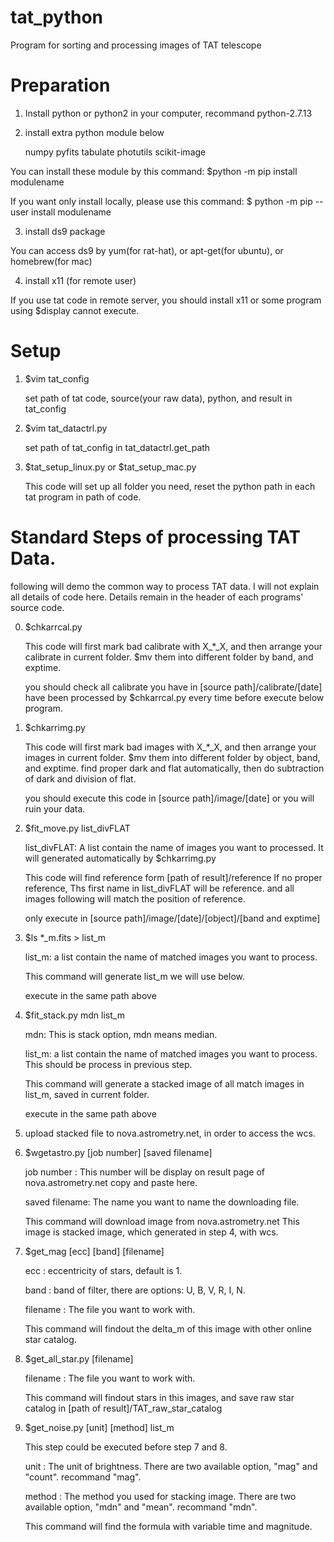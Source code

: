 # tat_python
Program for sorting and processing images of TAT telescope

# Preparation

1. Install python or python2 in your computer, recommand python-2.7.13

2. install extra python module below

	numpy
	pyfits
	tabulate
	photutils
	scikit-image

You can install these module by this command: $python -m pip install modulename

If you want only install locally, please use this command: $ python -m pip --user install modulename

3. install ds9 package

You can access ds9 by yum(for rat-hat), or apt-get(for ubuntu), or homebrew(for mac)

4. install x11 (for remote user)

If you use tat code in remote server, you should install x11 or some program using $display cannot execute.

# Setup
1. $vim tat_config

	set path of tat code, source(your raw data), python, and result in tat_config

2. $vim tat_datactrl.py

	set path of tat_config in tat_datactrl.get_path

3. $tat_setup_linux.py or $tat_setup_mac.py

	This code will set up all folder you need, reset the python path in each tat program in path of code.

# Standard Steps of processing TAT Data.

following will demo the common way to process TAT data.
I will not explain all details of code here.
Details remain in the header of each programs' source code.

0. $chkarrcal.py

	This code will first mark bad calibrate with X_*_X,
	and then arrange your calibrate in current folder.
	$mv them into different folder by band, and exptime.
	
	you should check all calibrate you have in [source path]/calibrate/[date] 
	have been processed by $chkarrcal.py every time before execute below program.

1. $chkarrimg.py

	This code will first mark bad images with X_*_X,
	and then arrange your images in current folder.
	$mv them into different folder by object, band, and exptime.
	find proper dark and flat automatically, then do subtraction of dark and division of flat.

	you should execute this code in [source path]/image/[date] or you will ruin your data.

2. $fit_move.py list_divFLAT
	
	list_divFLAT: 
	A list contain the name of images you want to processed. 
	It will generated automatically by $chkarrimg.py
	
	This code will find reference form [path of result]/reference
	If no proper reference, Ths first name in list_divFLAT will be reference.
	and all images following will match the position of reference.
	
	only execute in [source path]/image/[date]/[object]/[band and exptime]

3. $ls *_m.fits > list_m
	
	list_m:
	a list contain the name of matched images you want to process.
	
	This command will generate list_m we will use below.

	execute in the same path above 

4. $fit_stack.py mdn list_m

	mdn: 
	This is stack option, mdn means median.
	
	list_m:
	a list contain the name of matched images you want to process.
	This should be process in previous step.
	
	This command will generate a stacked image of all match images in list_m, 
	saved in current folder.
	
	execute in the same path above

5. upload stacked file to nova.astrometry.net, in order to access the wcs.

6. $wgetastro.py [job number] [saved filename]

	job number : 
	This number will be display on result page of nova.astrometry.net
	copy and paste here.

	saved filename:
	The name you want to name the downloading file.
	
	This command will download image from nova.astrometry.net
	This image is stacked image, which generated in step 4, with wcs.

7. $get_mag [ecc] [band] [filename]

	ecc : 
	eccentricity of stars, default is 1.

	band : 
	band of filter, there are options: U, B, V, R, I, N.

	filename : 
	The file you want to work with.
	
	This command will findout the delta_m of this image with other online star catalog.

8. $get_all_star.py [filename]

	filename :
        The file you want to work with.
	
	This command will findout stars in this images, 
	and save raw star catalog in [path of result]/TAT_raw_star_catalog

9. $get_noise.py [unit] [method] list_m

	This step could be executed before step 7 and 8.
	
	unit :
	The unit of brightness.
	There are two available option, "mag" and "count".
	recommand "mag".
	
	method :
	The method you used for stacking image.
	There are two available option, "mdn" and "mean".
	recommand "mdn".

	This command will find the formula with variable time and magnitude.
